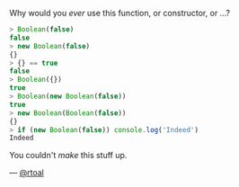 Why would you _ever_ use this function, or constructor, or ...?

``` javascript
> Boolean(false)
false
> new Boolean(false)
{}
> {} == true
false
> Boolean({})
true
> Boolean(new Boolean(false))
true
> new Boolean(Boolean(false))
{}
> if (new Boolean(false)) console.log('Indeed')
Indeed
```

You couldn't _make_ this stuff up.

— [@rtoal](https://twitter.com/rtoal)
